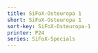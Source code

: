```yaml
---
title: SiFoX-Osteuropa 1
short: SiFoX-Osteuropa 1
sort-key: SiFoX-Osteuropa-1
printer: P24
series: SiFoX-Specials
---
```


